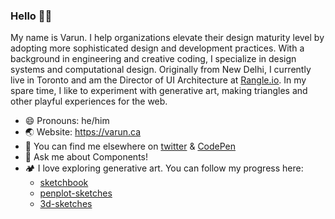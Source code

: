 ### Hello 👋🏽

My name is Varun. I help organizations elevate their design maturity level by adopting more sophisticated design and development practices. With a background in engineering and creative coding, I specialize in design systems and computational design. Originally from New Delhi, I currently live in Toronto and am the Director of UI Architecture at [Rangle.io](https://rangle.io). In my spare time, I like to experiment with generative art, making triangles and other playful experiences for the web.

- 😄 Pronouns: he/him
- 🌏 Website: https://varun.ca
- 🔗 You can find me elsewhere on [twitter](https://twitter.com/winkerVSbecks) & [CodePen](https://codepen.io/winkerVSbecks)
- 💬 Ask me about Components!
- 🏕 I love exploring generative art. You can follow my progress here:
  - [sketchbook](https://github.com/winkerVSbecks/sketchbook)
  - [penplot-sketches](https://github.com/winkerVSbecks/penplot-sketches)
  - [3d-sketches](https://github.com/winkerVSbecks/3d-sketches)
